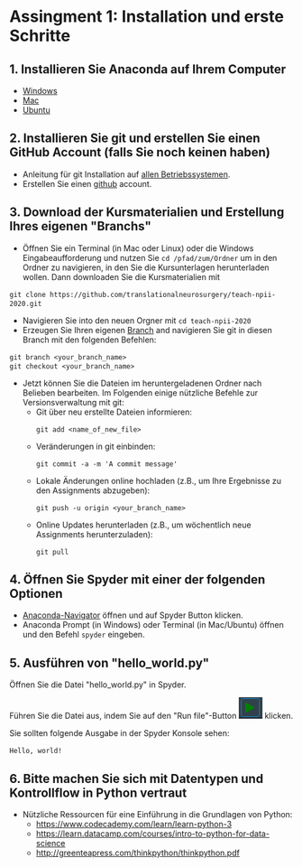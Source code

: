 # Assingment 1: Installation und erste Schritte

## 1. Installieren Sie Anaconda auf Ihrem Computer
- [Windows](https://www.datacamp.com/community/tutorials/installing-anaconda-windows)
- [Mac](https://www.datacamp.com/community/tutorials/installing-anaconda-mac-os-x)
- [Ubuntu](https://wiki.ubuntuusers.de/Anaconda/)

## 2. Installieren Sie git und erstellen Sie einen GitHub Account (falls Sie noch keinen haben)
- Anleitung für git Installation auf [allen Betriebssystemen](https://git-scm.com/book/en/v2/Getting-Started-Installing-Git).
- Erstellen Sie einen [github](https://github.com/) account.

## 3. Download der Kursmaterialien und Erstellung Ihres eigenen "Branchs"
- Öffnen Sie ein Terminal (in Mac oder Linux) oder die Windows Eingabeaufforderung und nutzen Sie `cd /pfad/zum/Ordner` um in den Ordner zu navigieren, in den Sie die Kursunterlagen herunterladen wollen. Dann downloaden Sie die Kursmaterialien mit
```
git clone https://github.com/translationalneurosurgery/teach-npii-2020.git
```
- Navigieren Sie into den neuen Orgner mit `cd teach-npii-2020`
- Erzeugen Sie Ihren eigenen [Branch](https://git-scm.com/book/en/v2/Git-Branching-Basic-Branching-and-Merging) and navigieren Sie git in diesen Branch mit den folgenden Befehlen:
```
git branch <your_branch_name>
git checkout <your_branch_name>
```
- Jetzt können Sie die Dateien im heruntergeladenen Ordner nach Belieben bearbeiten. Im Folgenden einige nützliche Befehle zur Versionsverwaltung mit git:
  - Git über neu erstellte Dateien informieren:
    ```
    git add <name_of_new_file> 
    ```
  - Veränderungen in git einbinden:
    ```
    git commit -a -m 'A commit message' 
    ```
  - Lokale Änderungen online hochladen (z.B., um Ihre Ergebnisse zu den Assignments abzugeben):
    ```
    git push -u origin <your_branch_name>
    ```
  - Online Updates herunterladen (z.B., um wöchentlich neue Assignments herunterzuladen):
    ```
    git pull
    ```

## 4. Öffnen Sie Spyder mit einer der folgenden Optionen
- [Anaconda-Navigator](https://docs.anaconda.com/anaconda/user-guide/getting-started/#open-nav-win) öffnen und auf Spyder Button klicken.
- Anaconda Prompt (in Windows) oder Terminal (in Mac/Ubuntu) öffnen und den Befehl `spyder` eingeben.

## 5. Ausführen von "hello_world.py"
Öffnen Sie die Datei "hello_world.py" in Spyder.

Führen Sie die Datei aus, indem Sie auf den "Run file"-Button ![Run](run.png) klicken.

Sie sollten folgende Ausgabe in der Spyder Konsole sehen:
```
Hello, world!
```

## 6. Bitte machen Sie sich mit Datentypen und Kontrollflow in Python vertraut
- Nützliche Ressourcen für eine Einführung in die Grundlagen von Python:
  - https://www.codecademy.com/learn/learn-python-3
  - https://learn.datacamp.com/courses/intro-to-python-for-data-science
  - http://greenteapress.com/thinkpython/thinkpython.pdf

